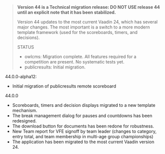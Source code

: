 > **Version 44 is a Technical migration release: DO NOT USE release 44 until an explicit note that it has been stabilized.**
>
> Version 44 updates to the most current Vaadin 24, which has several major changes. The most important is a switch to a more modern template framework (used for the scoreboards, timers, and decisions).
>
> STATUS
>
> - owlcms:  Migration complete. All features required for a competition are present. No systematic tests yet.
> - publicresults: Initial migration.

44.0.0-alpha12:

- Initial migration of publicresults remote scoreboard

44.0.0

- Scoreboards, timers and decision displays migrated to a new template mechanism.
- The break management dialog for pauses and countdowns has been redesigned.
- The download button for documents has been redone for robustness.
- New Team report for VFE signoff by team leader (changes to category, entry total, and team membership in multi-age group championships)
- The application has been migrated to the most current Vaadin version 24.
